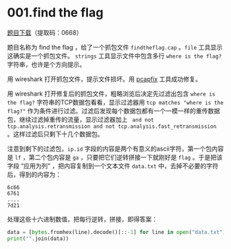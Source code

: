# 001.find the flag

[题目下载](https://pan.baidu.com/s/1FZEaIOw51Ed1bq5nMHEtMA)（提取码：0668）

题目名称为 find the flag ，给了一个抓包文件 `findtheflag.cap` 。`file` 工具显示这确实是一个抓包文件。 `strings` 工具显示文件中包含多行 `where is the flag?` 字符串，也许是个方向提示。

用 wireshark 打开抓包文件，提示文件损坏。用 [pcapfix](https://github.com/Rup0rt/pcapfix) 工具成功修复。

用 wireshark 打开修复后的抓包文件，粗略浏览后决定先过滤出包含 `where is the flag?` 字符串的TCP数据包看看，显示过滤器用 `tcp matches "where is the flag?"` 作为条件进行过滤。过滤后发现每个数据包都有一个一模一样的重传数据包，继续过滤掉重传的流量，显示过滤器加上 ` and not tcp.analysis.retransmission and not tcp.analysis.fast_retransmission` 。这样过滤后只剩下十几个数据包。

注意到剩下的过滤包，`ip.id` 字段的内容是两个有意义的ascii字符，第一个包内容是 `lf` ，第二个包内容是 `ga` ，只要把它们逆转拼接一下就刚好是 `flag` 。于是把该字段 “应用为列” ，把内容复制到一个文本文件 `data.txt` 中，去掉不必要的字符后，得到的内容为：

```
6c66
6761
....
7d21
```

处理这些十六进制数值，把每行逆转，拼接，即得答案：

```python
data = [bytes.fromhex(line).decode()[::-1] for line in open("data.txt")]
print("".join(data))
```
